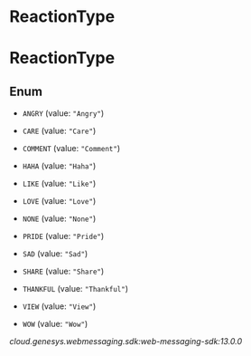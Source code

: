 # ReactionType


# ReactionType

## Enum


* `ANGRY` (value: `"Angry"`)

* `CARE` (value: `"Care"`)

* `COMMENT` (value: `"Comment"`)

* `HAHA` (value: `"Haha"`)

* `LIKE` (value: `"Like"`)

* `LOVE` (value: `"Love"`)

* `NONE` (value: `"None"`)

* `PRIDE` (value: `"Pride"`)

* `SAD` (value: `"Sad"`)

* `SHARE` (value: `"Share"`)

* `THANKFUL` (value: `"Thankful"`)

* `VIEW` (value: `"View"`)

* `WOW` (value: `"Wow"`)




_cloud.genesys.webmessaging.sdk:web-messaging-sdk:13.0.0_
